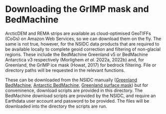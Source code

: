 # Downloading the GrIMP mask and BedMachine

ArcticDEM and REMA strips are available as cloud-optimised GeoTIFFs (CoGs) on Amazon Web Services, so we can download them on the fly. The same is not true, however, for the NSIDC data products that are required to be available locally to complete geoid correction and filtering of non-glacial regions. These include the BedMachine Greenland v5 or BedMachine Antarctica v3 respectively (Morlighem _et al._ 2022a, 2022b) and, for Greenland, the GrIMP ice mask (Howat, 2017) for bedrock filtering. File or directory paths will be requested in the relevant functions.

These can be downloaded from the NSIDC manually ([Greenland BedMachine](https://doi.org/10.5067/GMEVBWFLWA7X), [Antarctic BedMachine](https://doi.org/10.5067/FPSU0V1MWUB6), [Greenland surface mask](https://doi.org/10.5067/B8X58MQBFUPA)) but for conveninence, download scripts are provided in this directory. The BedMachine download scripts are provided by the NSIDC, and require an Earthdata user account and password to be provided. The files will be downloaded into the directory the scripts are run. 
